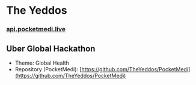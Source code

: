 # The Yeddos

<h3><a href="https://api.pocketmedi.live">api.pocketmedi.live</a></h3>

## Uber Global Hackathon

- Theme: Global Health
- Repository (PocketMedi): [https://github.com/TheYeddos/PocketMedi](https://github.com/TheYeddos/PocketMedi)
